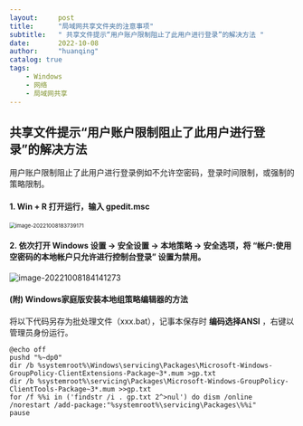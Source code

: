 ```yaml
---
layout:     post
title:      "局域网共享文件夹的注意事项"
subtitle:   " 共享文件提示“用户账户限制阻止了此用户进行登录”的解决方法 "
date:       2022-10-08
author:     "huanqing"
catalog: true
tags:
    - Windows
    - 网络
    - 局域网共享
---
```




## 共享文件提示“用户账户限制阻止了此用户进行登录”的解决方法

用户账户限制阻止了此用户进行登录例如不允许空密码，登录时间限制，或强制的策略限制。

#### 1. Win + R 打开运行，输入 gpedit.msc

<img src="https://gitee.com/hawkingwu/PicGo/raw/master/image-20221008183739171.png" alt="image-20221008183739171" style="zoom: 67%;" />



#### 2. 依次打开 Windows 设置 → 安全设置 → 本地策略 → 安全选项，将 “帐户:使用空密码的本地帐户只允许进行控制台登录” 设置为禁用。

![image-20221008184141273](https://gitee.com/hawkingwu/PicGo/raw/master/image-20221008184141273.png)



#### (附) Windows家庭版安装本地组策略编辑器的方法

将以下代码另存为批处理文件（xxx.bat），记事本保存时 **编码选择ANSI** ，右键以管理员身份运行。

```
@echo off
pushd "%~dp0"
dir /b %systemroot%\Windows\servicing\Packages\Microsoft-Windows-GroupPolicy-ClientExtensions-Package~3*.mum >gp.txt
dir /b %systemroot%\servicing\Packages\Microsoft-Windows-GroupPolicy-ClientTools-Package~3*.mum >>gp.txt
for /f %%i in ('findstr /i . gp.txt 2^>nul') do dism /online /norestart /add-package:"%systemroot%\servicing\Packages\%%i"
pause
```
